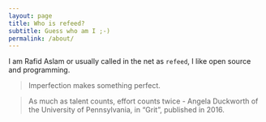 ```yaml
---
layout: page
title: Who is refeed?
subtitle: Guess who am I ;-)
permalink: /about/
---
```


I am Rafid Aslam or usually called in the net as `refeed`, I like open source
and programming.

> Imperfection makes something perfect.

> As much as talent counts, effort counts twice
\- Angela Duckworth of the University of Pennsylvania, in “Grit”, published in 2016.
